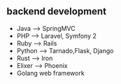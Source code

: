 
## backend development
* Java --> SpringMVC
* PHP --> Laravel, Symfony 2
* Ruby --> Rails
* Python --> Tarnado,Flask, Django
* Rust --> Iron
* Elixer --> Phoenix
* Golang web framework
